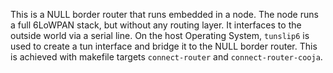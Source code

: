 This is a NULL border router that runs embedded in a node. The node runs a full
6LoWPAN stack, but without any routing layer. It interfaces to the outside world
via a serial line. On the host Operating System, `tunslip6` is used to create
a tun interface and bridge it to the NULL border router. This is achieved with
makefile targets `connect-router` and `connect-router-cooja`.
